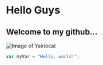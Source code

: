 # Hello Guys
## Welcome to my github...
![Image of Yaktocat](https://octodex.github.com/images/yaktocat.png)
``` javascript
var myVar = "Hello, world!";
```

